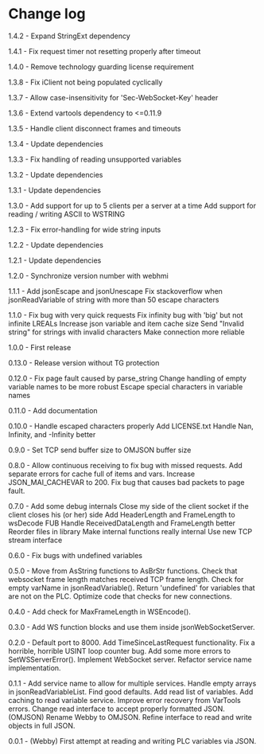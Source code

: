 # Change log
1.4.2 - Expand StringExt dependency

1.4.1 - Fix request timer not resetting properly after timeout

1.4.0 - Remove technology guarding license requirement

1.3.8 - Fix iClient not being populated cyclically

1.3.7 - Allow case-insensitivity for 'Sec-WebSocket-Key' header

1.3.6 - Extend vartools dependency to <=0.11.9

1.3.5 - Handle client disconnect frames and timeouts

1.3.4 - Update dependencies

1.3.3 - Fix handling of reading unsupported variables

1.3.2 - Update dependencies

1.3.1 - Update dependencies

1.3.0 - Add support for up to 5 clients per a server at a time
        Add support for reading / writing ASCII to WSTRING

1.2.3 - Fix error-handling for wide string inputs

1.2.2 - Update dependencies 

1.2.1 - Update dependencies 

1.2.0 - Synchronize version number with webhmi

1.1.1 - Add jsonEscape and jsonUnescape
		Fix stackoverflow when jsonReadVariable of string with more than 50 escape characters

1.1.0 - Fix bug with very quick requests
		Fix infinity bug with 'big' but not infinite LREALs
		Increase json variable and item cache size 
		Send "Invalid string" for strings with invalid characters
		Make connection more reliable

1.0.0 - First release

0.13.0 - Release version without TG protection

0.12.0 - Fix page fault caused by parse_string
		Change handling of empty variable names to be more robust
		Escape special characters in variable names

0.11.0 - Add documentation

0.10.0 - Handle escaped characters properly
		Add LICENSE.txt
		Handle Nan, Infinity, and -Infinity better

0.9.0 - Set TCP send buffer size to OMJSON buffer size

0.8.0 - Allow continuous receiving to fix bug with missed requests.
		Add separate errors for cache full of items and vars.
		Increase JSON_MAI_CACHEVAR to 200.
		Fix bug that causes bad packets to page fault.

0.7.0 - Add some debug internals
		Close my side of the client socket if the client closes his (or her) side
		Add HeaderLength and FrameLength to wsDecode FUB
		Handle ReceivedDataLength and FrameLength better
		Reorder files in library
		Make internal functions really internal
		Use new TCP stream interface

0.6.0 - Fix bugs with undefined variables

0.5.0 - Move from AsString functions to AsBrStr functions.
		Check that websocket frame length matches received TCP frame length.
		Check for empty varName in jsonReadVariable().
		Return 'undefined' for variables that are not on the PLC.
		Optimize code that checks for new connections.

0.4.0 - Add check for MaxFrameLength in WSEncode().

0.3.0 - Add WS function blocks and use them inside jsonWebSocketServer.

0.2.0 - Default port to 8000.
		Add TimeSinceLastRequest functionality.
		Fix a horrible, horrible USINT loop counter bug.
		Add some more errors to SetWSServerError().
		Implement WebSocket server.
		Refactor service name implementation.

0.1.1 - Add service name to allow for multiple services.
		Handle empty arrays in jsonReadVariableList.
		Find good defaults.
		Add read list of variables.
		Add caching to read variable service.
		Improve error recovery from VarTools errors.
		Change read interface to accept properly formatted JSON.
		(OMJSON) Rename Webby to OMJSON.
		Refine interface to read and write objects in full JSON.

0.0.1 - (Webby) First attempt at reading and writing PLC variables via JSON.

